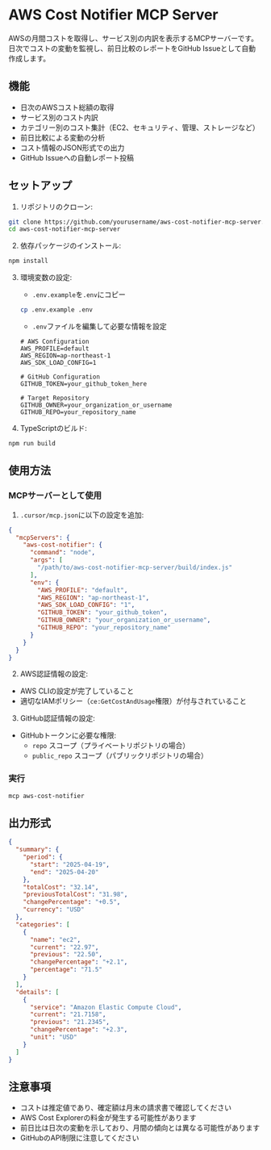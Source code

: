 # AWS Cost Notifier MCP Server

AWSの月間コストを取得し、サービス別の内訳を表示するMCPサーバーです。
日次でコストの変動を監視し、前日比較のレポートをGitHub Issueとして自動作成します。

## 機能

- 日次のAWSコスト総額の取得
- サービス別のコスト内訳
- カテゴリー別のコスト集計（EC2、セキュリティ、管理、ストレージなど）
- 前日比較による変動の分析
- コスト情報のJSON形式での出力
- GitHub Issueへの自動レポート投稿

## セットアップ

1. リポジトリのクローン:
```bash
git clone https://github.com/yourusername/aws-cost-notifier-mcp-server.git
cd aws-cost-notifier-mcp-server
```

2. 依存パッケージのインストール:
```bash
npm install
```

3. 環境変数の設定:
   - `.env.example`を`.env`にコピー
   ```bash
   cp .env.example .env
   ```
   - `.env`ファイルを編集して必要な情報を設定
   ```
   # AWS Configuration
   AWS_PROFILE=default
   AWS_REGION=ap-northeast-1
   AWS_SDK_LOAD_CONFIG=1

   # GitHub Configuration
   GITHUB_TOKEN=your_github_token_here

   # Target Repository
   GITHUB_OWNER=your_organization_or_username
   GITHUB_REPO=your_repository_name
   ```

4. TypeScriptのビルド:
```bash
npm run build
```

## 使用方法

### MCPサーバーとして使用

1. `.cursor/mcp.json`に以下の設定を追加:
```json
{
  "mcpServers": {
    "aws-cost-notifier": {
      "command": "node",
      "args": [
        "/path/to/aws-cost-notifier-mcp-server/build/index.js"
      ],
      "env": {
        "AWS_PROFILE": "default",
        "AWS_REGION": "ap-northeast-1",
        "AWS_SDK_LOAD_CONFIG": "1",
        "GITHUB_TOKEN": "your_github_token",
        "GITHUB_OWNER": "your_organization_or_username",
        "GITHUB_REPO": "your_repository_name"
      }
    }
  }
}
```

2. AWS認証情報の設定:
- AWS CLIの設定が完了していること
- 適切なIAMポリシー（`ce:GetCostAndUsage`権限）が付与されていること

3. GitHub認証情報の設定:
- GitHubトークンに必要な権限:
  - `repo` スコープ（プライベートリポジトリの場合）
  - `public_repo` スコープ（パブリックリポジトリの場合）

### 実行

```bash
mcp aws-cost-notifier
```

## 出力形式

```json
{
  "summary": {
    "period": {
      "start": "2025-04-19",
      "end": "2025-04-20"
    },
    "totalCost": "32.14",
    "previousTotalCost": "31.98",
    "changePercentage": "+0.5",
    "currency": "USD"
  },
  "categories": [
    {
      "name": "ec2",
      "current": "22.97",
      "previous": "22.50",
      "changePercentage": "+2.1",
      "percentage": "71.5"
    }
  ],
  "details": [
    {
      "service": "Amazon Elastic Compute Cloud",
      "current": "21.7158",
      "previous": "21.2345",
      "changePercentage": "+2.3",
      "unit": "USD"
    }
  ]
}
```

## 注意事項

- コストは推定値であり、確定額は月末の請求書で確認してください
- AWS Cost Explorerの料金が発生する可能性があります
- 前日比は日次の変動を示しており、月間の傾向とは異なる可能性があります
- GitHubのAPI制限に注意してください 